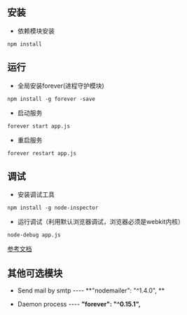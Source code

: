 ## 安装
- 依赖模块安装
```
npm install
```

## 运行

- 全局安装forever(进程守护模块)
```
npm install -g forever -save
```

- 启动服务
```
forever start app.js
```

- 重启服务
```
forever restart app.js
```

## 调试

- 安装调试工具
```
npm install -g node-inspector
```

- 运行调试（利用默认浏览器调试，浏览器必须是webkit内核）
```
node-debug app.js
```
[参考文档](http://stackoverflow.com/questions/1911015/how-to-debug-node-js-applications)

## 其他可选模块

- Send mail by smtp ---- **"nodemailer": "^1.4.0", **

- Daemon process ---- **"forever": "^0.15.1",**
